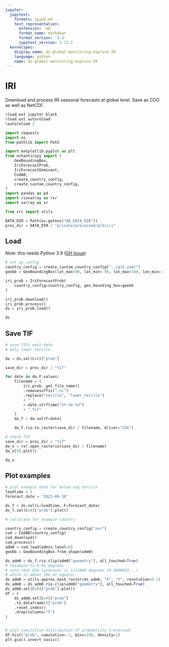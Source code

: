 ```yaml
---
jupyter:
  jupytext:
    formats: ipynb,md
    text_representation:
      extension: .md
      format_name: markdown
      format_version: '1.3'
      jupytext_version: 1.15.2
  kernelspec:
    display_name: ds-global-monitoring-explore-39
    language: python
    name: ds-global-monitoring-explore-39
---
```


# IRI

Download and process IRI seasonal forecasts at global level.
Save as COG as well as NetCDF.

```python
%load_ext jupyter_black
%load_ext autoreload
%autoreload 2
```

```python
import requests
import os
from pathlib import Path

import matplotlib.pyplot as plt
from ochanticipy import (
    GeoBoundingBox,
    IriForecastProb,
    IriForecastDominant,
    CodAB,
    create_country_config,
    create_custom_country_config,
)
import pandas as pd
import rioxarray as rxr
import xarray as xr

from src import utils
```

```python
DATA_DIR = Path(os.getenv("AA_DATA_DIR"))
proc_dir = DATA_DIR / "private/processed/glb/iri"
```

## Load

Note: this needs Python 3.9 ([GH Issue](https://github.com/OCHA-DAP/ocha-anticipy/issues/209))

```python
# set up config
country_config = create_custom_country_config("../glb.yaml")
geobb = GeoBoundingBox(lat_max=90, lat_min=-90, lon_max=180, lon_min=-180)

iri_prob = IriForecastProb(
    country_config=country_config, geo_bounding_box=geobb
)

iri_prob.download()
iri_prob.process()
ds = iri_prob.load()
```

```python
ds
```

## Save TIF

```python
# save TIFs each date
# only lower tercile

da = ds.sel(C=0)["prob"]

save_dir = proc_dir / "tif"

for date in da.F.values:
    filename = (
        iri_prob._get_file_name()
        .removesuffix(".nc")
        .replace("tercile", "lower_tercile")
        + "_"
        + date.strftime("%Y-%m-%d")
        + ".tif"
    )
    da_f = da.sel(F=date)

    da_f.rio.to_raster(save_dir / filename, driver="COG")
```

```python
# check TIF
save_dir = proc_dir / "tif"
da_o = rxr.open_rasterio(save_dir / filename)
da_o[0].plot()
```

```python
da_o
```

## Plot examples

```python
# plot example date for below avg tercile
leadtime = 1
forecast_date = "2023-09-16"

ds_f = ds.sel(L=leadtime, F=forecast_date)
ds_f.sel(C=0)["prob"].plot()
```

```python
# calculate for example country

country_config = create_country_config("ner")
cod = CodAB(country_config)
cod.download()
cod.process()
adm0 = cod.load(admin_level=0)
geobb = GeoBoundingBox.from_shape(adm0)

ds_adm0 = ds_f.rio.clip(adm0["geometry"], all_touched=True)
# resample to 0.01 degrees
# note that ESA landcover is 1/12000 degrees (0.0000833...)
# which is about 10m at equator
ds_adm0 = utils.approx_mask_raster(ds_adm0, "X", "Y", resolution=0.1)
ds_adm0 = ds_adm0.rio.clip(adm0["geometry"], all_touched=True)
ds_adm0.sel(C=0)["prob"].plot()
df = (
    ds_adm0.sel(C=0)["prob"]
    .to_dataframe()["prob"]
    .reset_index()
    .drop(columns="F")
)
```

```python

```

```python
# plot cumulative distribution of probability (reversed)
df.hist("prob", cumulative=-1, bins=100, density=1)
plt.gca().invert_xaxis()
```

```python

```
